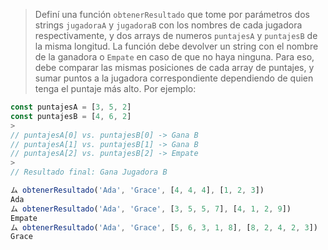 > Definí una función `obtenerResultado` que tome por parámetros dos strings `jugadoraA` y `jugadoraB` con los nombres de cada jugadora respectivamente, y dos arrays de numeros `puntajesA` y `puntajesB` de la misma longitud. La función debe devolver un string con el nombre de la ganadora o `Empate` en caso de que no haya ninguna. Para eso, debe comparar las mismas posiciones de cada array de puntajes, y sumar puntos a la jugadora correspondiente dependiendo de quien tenga el puntaje más alto. Por ejemplo:
>
```javascript
const puntajesA = [3, 5, 2]
const puntajesB = [4, 6, 2]
>
// puntajesA[0] vs. puntajesB[0] -> Gana B
// puntajesA[1] vs. puntajesB[1] -> Gana B
// puntajesA[2] vs. puntajesB[2] -> Empate
>
// Resultado final: Gana Jugadora B
```
> 
```javascript
ム obtenerResultado('Ada', 'Grace', [4, 4, 4], [1, 2, 3])
Ada
ム obtenerResultado('Ada', 'Grace', [3, 5, 5, 7], [4, 1, 2, 9])
Empate
ム obtenerResultado('Ada', 'Grace', [5, 6, 3, 1, 8], [8, 2, 4, 2, 3])
Grace
```